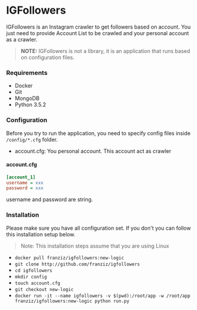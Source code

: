 # IGFollowers
IGFollowers is an Instagram crawler to get followers based on account. You just need to provide Account List to be crawled and your personal account as a crawler.
> <b>NOTE:</b> IGFollowers is not a library, it is an application that runs based on configuration files.

### Requirements

 - Docker
 - Git
 - MongoDB
 - Python 3.5.2

### Configuration
Before you try to run the application, you need to specify config files inside `/config/*.cfg` folder.

 - account.cfg: You personal account. This account act as crawler

#### account.cfg
```ini
[account_1]
username = xxx
password = xxx
```
username and password are string.

### Installation
Please make sure you have all configuration set. If you don't you can follow this installation setup below. 
> Note: This installation steps assume that you are using Linux

 - `docker pull franziz/igfollowers:new-logic`
 - `git clone http://github.com/franziz/igfollowers`
 - `cd igfollowers`
 - `mkdir config`
 - `touch account.cfg`
 - `git checkout new-logic`
 - `docker run -it --name igfollowers -v $(pwd):/root/app -w /root/app franziz/igfollowers:new-logic python run.py`